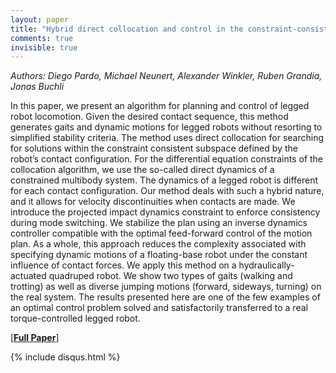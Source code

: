 ```yaml
---
layout: paper
title: "Hybrid direct collocation and control in the constraint-consistent subspace for dynamic legged robot locomotion"
comments: true
invisible: true
---
```


<p class="text-left"><i>Authors: Diego Pardo, Michael Neunert, Alexander Winkler, Ruben Grandia, Jonas Buchli</i></p>

In this paper, we present an algorithm for planning and control of legged robot locomotion. Given the desired contact sequence, this method generates gaits and dynamic motions for legged robots without resorting to simplified stability criteria. The method uses direct collocation for searching for solutions within the constraint consistent subspace defined by the robot&#8217;s contact configuration. For the differential equation constraints of the collocation algorithm, we use the so-called direct dynamics of a constrained multibody system. The dynamics of a legged robot is different for each contact configuration. Our method deals with such a hybrid nature, and it allows for velocity discontinuities when contacts are made. We introduce the projected impact dynamics constraint to enforce consistency during mode switching. We stabilize the plan using an inverse dynamics controller compatible with the optimal feed-forward control of the motion plan. As a whole, this approach reduces the complexity associated with specifying dynamic motions of a floating-base robot under the constant influence of contact forces. We apply this method on a hydraulically-actuated quadruped robot. We show two types of gaits (walking and trotting) as well as diverse jumping motions (forward, sideways, turning) on the real system. The results presented here are one of the few examples of an optimal control problem solved and satisfactorily transferred to a real torque-controlled legged robot.

[<b><a href="https://storage.googleapis.com/rss2017-papers/41.pdf">Full Paper</a></b>]

{% include disqus.html %}